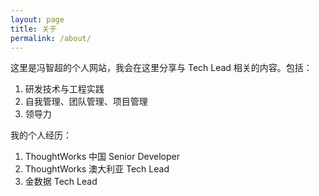 ```yaml
---
layout: page
title: 关于
permalink: /about/
---
```


这里是冯智超的个人网站，我会在这里分享与 Tech Lead 相关的内容。包括：

1. 研发技术与工程实践
2. 自我管理、团队管理、项目管理
3. 领导力

我的个人经历：

1. ThoughtWorks 中国 Senior Developer
2. ThoughtWorks 澳大利亚 Tech Lead
3. 金数据 Tech Lead
